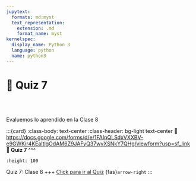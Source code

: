 ```yaml
---
jupytext:
  formats: md:myst
  text_representation:
    extension: .md
    format_name: myst
kernelspec:
  display_name: Python 3
  language: python
  name: python3
---
```


# 🔨 Quiz 7

<div>
    <p style="color:transparent">---------------------------------------------------------------------------------------------------------------------------------------------</p>
</div>

Evaluemos lo aprendido en la Clase 8

:::{card}
:class-body: text-center
:class-header: bg-light text-center
:link: https://docs.google.com/forms/d/e/1FAIpQLSdxVXXBV-e9GWKir4KEaItlgOdAM6Z9JAFyQ37wvXSNkY7QHg/viewform?usp=sf_link
**💬 Quiz 7**
^^^
```{image} https://upload.wikimedia.org/wikipedia/commons/thumb/c/c2/Google_Forms_logo_%282014-2020%29.svg/1489px-Google_Forms_logo_%282014-2020%29.svg.png
:height: 100
```

Quiz 7: Clase 8
+++
[Click para ir al Quiz](https://docs.google.com/forms/d/e/1FAIpQLSdxVXXBV-e9GWKir4KEaItlgOdAM6Z9JAFyQ37wvXSNkY7QHg/viewform?usp=sf_link) {fas}`arrow-right`
:::